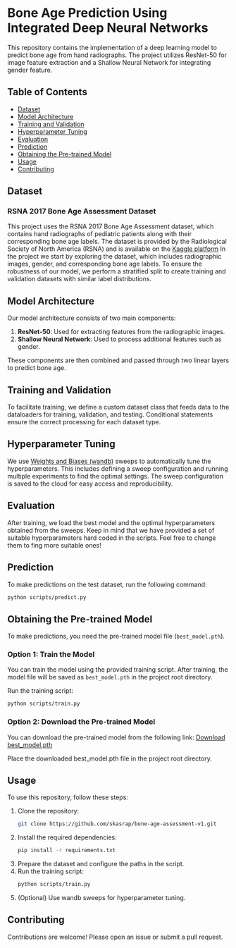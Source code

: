 # Bone Age Prediction Using Integrated Deep Neural Networks

This repository contains the implementation of a deep learning model to predict bone age from hand radiographs. The project utilizes ResNet-50 for image feature extraction and a Shallow Neural Network for integrating gender feature.

## Table of Contents
- [Dataset](#dataset)
- [Model Architecture](#model-architecture)
- [Training and Validation](#training-and-validation)
- [Hyperparameter Tuning](#hyperparameter-tuning)
- [Evaluation](#evaluation)
- [Prediction](#prediction)
- [Obtaining the Pre-trained Model](#Obtaining-the-Pre-trained-Model)
- [Usage](#usage)
- [Contributing](#contributing)

## Dataset
### RSNA 2017 Bone Age Assessment Dataset
This project uses the RSNA 2017 Bone Age Assessment dataset, which contains hand radiographs of pediatric patients along with their corresponding bone age labels. The dataset is provided by the Radiological Society of North America (RSNA) and is available on the [Kaggle platform](https://www.kaggle.com/kmader/rsna-bone-age)
In the project we start by exploring the dataset, which includes radiographic images, gender, and corresponding bone age labels. To ensure the robustness of our model, we perform a stratified split to create training and validation datasets with similar label distributions.

## Model Architecture
Our model architecture consists of two main components:
1. **ResNet-50**: Used for extracting features from the radiographic images.
2. **Shallow Neural Network**: Used to process additional features such as gender.

These components are then combined and passed through two linear layers to predict bone age.

## Training and Validation
To facilitate training, we define a custom dataset class that feeds data to the dataloaders for training, validation, and testing. Conditional statements ensure the correct processing for each dataset type.

## Hyperparameter Tuning
We use [Weights and Biases (wandb)](https://wandb.ai/) sweeps to automatically tune the hyperparameters. This includes defining a sweep configuration and running multiple experiments to find the optimal settings. The sweep configuration is saved to the cloud for easy access and reproducibility.

## Evaluation
After training, we load the best model and the optimal hyperparameters obtained from the sweeps. Keep in mind that we have provided a set of suitable hyperparameters hard coded in the scripts. Feel free to change them to fing more suitable ones!

## Prediction

To make predictions on the test dataset, run the following command:

```bash
python scripts/predict.py
```

## Obtaining the Pre-trained Model

To make predictions, you need the pre-trained model file (`best_model.pth`). 

### Option 1: Train the Model

You can train the model using the provided training script. After training, the model file will be saved as `best_model.pth` in the project root directory.

Run the training script:
```bash
python scripts/train.py
```

### Option 2: Download the Pre-trained Model
You can download the pre-trained model from the following link:
[Download best_model.pth](https://drive.google.com/file/d/1Vwlq2tLmv3_EOinPvB0hgcfvMWF_RtzP/view?usp=sharing)

Place the downloaded best_model.pth file in the project root directory.

## Usage
To use this repository, follow these steps:
1. Clone the repository:
    ```bash
    git clone https://github.com/skasrap/bone-age-assessment-v1.git
    ```
2. Install the required dependencies:
    ```bash
    pip install -r requirements.txt
    ```
3. Prepare the dataset and configure the paths in the script.
4. Run the training script:
    ```bash
    python scripts/train.py
    ```
5. (Optional) Use wandb sweeps for hyperparameter tuning.

## Contributing
Contributions are welcome! Please open an issue or submit a pull request.
